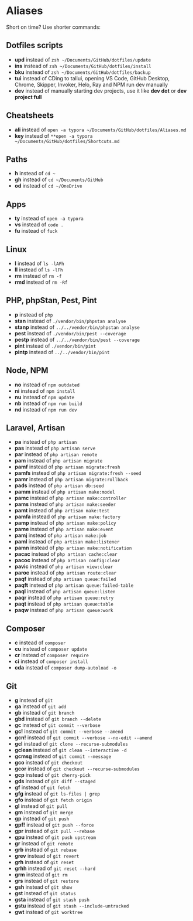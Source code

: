 # Aliases

Short on time? Use shorter commands:

## Dotfiles scripts

- **upd** instead of `zsh ~/Documents/GitHub/dotfiles/update`
- **ins** instead of `zsh ~/Documents/GitHub/dotfiles/install`
- **bku** instead of `zsh ~/Documents/GitHub/dotfiles/backup`
- **tui** instead of CDing to tallui, opening VS Code, GitHub Desktop, Chrome, Skipper, Invoker, Helo, Ray and NPM run dev manually
- **dev** instead of manually starting dev projects, use it like **dev dot** or **dev project full**

## Cheatsheets

- **ali** instead of `open -a typora ~/Documents/GitHub/dotfiles/Aliases.md`
- **key** instead of `**open -a typora ~/Documents/GitHub/dotfiles/Shortcuts.md`

## Paths

- **h** instead of `cd ~`
- **gh** instead of `cd ~/Documents/GitHub`
- **od** instead of `cd ~/OneDrive`

## Apps

- **ty** instead of `open -a typora`
- **vs** instead of `code .`
- **fu** instead of `fuck`

## Linux

- **l** instead of `ls -lAFh`
- **ll** instead of `ls -lFh`
- **rm** instead of `rm -f`
- **rmd** instead of `rm -Rf`

## PHP, phpStan, Pest, Pint

- **p** instead of `php`
- **stan** instead of `./vendor/bin/phpstan analyse`
- **stanp** instead of `../../vendor/bin/phpstan analyse`
- **pest** instead of `./vendor/bin/pest --coverage`
- **pestp** instead of `../../vendor/bin/pest --coverage`
- **pint** instead of `./vendor/bin/pint`
- **pintp** instead of `../../vendor/bin/pint`

## Node, NPM

- **no** instead of `npm outdated`
- **ni** instead of `npm install`
- **nu** instead of `npm update`
- **nb** instead of `npm run build`
- **nd** instead of `npm run dev`

## Laravel, Artisan

- **pa** instead of `php artisan`
- **pas** instead of `php artisan serve`
- **par** instead of `php artisan remote`
- **pam** instead of `php artisan migrate`
- **pamf** instead of `php artisan migrate:fresh`
- **pamfs** instead of `php artisan migrate:fresh --seed`
- **pamr** instead of `php artisan migrate:rollback`
- **pads** instead of `php artisan db:seed`
- **pamm** instead of `php artisan make:model`
- **pamc** instead of `php artisan make:controller`
- **pams** instead of `php artisan make:seeder`
- **pamt** instead of `php artisan make:test`
- **pamfa** instead of `php artisan make:factory`
- **pamp** instead of `php artisan make:policy`
- **pame** instead of `php artisan make:event`
- **pamj** instead of `php artisan make:job`
- **paml** instead of `php artisan make:listener`
- **pamn** instead of `php artisan make:notification`
- **pacac** instead of `php artisan cache:clear`
- **pacoc** instead of `php artisan config:clear`
- **pavic** instead of `php artisan view:clear`
- **paroc** instead of `php artisan route:clear`
- **paqf** instead of `php artisan queue:failed`
- **paqft** instead of `php artisan queue:failed-table`
- **paql** instead of `php artisan queue:listen`
- **paqr** instead of `php artisan queue:retry`
- **paqt** instead of `php artisan queue:table`
- **paqw** instead of `php artisan queue:work`

## Composer

- **c** instead of `composer`
- **cu** instead of `composer update`
- **cr** instead of `composer require`
- **ci** instead of `composer install`
- **cda** instead of `composer dump-autoload -o`

## Git

- **g** instead of `git`
- **ga** instead of `git add`
- **gb** instead of `git branch`
- **gbd** instead of `git branch --delete`
- **gc** instead of `git commit --verbose`
- **gc!** instead of `git commit --verbose --amend`
- **gcn!** instead of `git commit --verbose --no-edit --amend`
- **gcl** instead of `git clone --recurse-submodules`
- **gclean** instead of `git clean --interactive -d`
- **gcmsg** instead of `git commit --message`
- **gco** instead of `git checkout`
- **gcor** instead of `git checkout --recurse-submodules`
- **gcp** instead of `git cherry-pick`
- **gds** instead of `git diff --staged`
- **gf** instead of `git fetch`
- **gfg** instead of `git ls-files | grep`
- **gfo** instead of `git fetch origin`
- **gl** instead of `git pull`
- **gm** instead of `git merge`
- **gp** instead of `git push`
- **gpf!** instead of `git push --force`
- **gpr** instead of `git pull --rebase`
- **gpu** instead of `git push upstream`
- **gr** instead of `git remote`
- **grb** instead of `git rebase`
- **grev** instead of `git revert`
- **grh** instead of `git reset`
- **grhh** instead of `git reset --hard`
- **grm** instead of `git rm`
- **grs** instead of `git restore`
- **gsh** instead of `git show`
- **gst** instead of `git status`
- **gsta** instead of `git stash push`
- **gstu** instead of `git stash --include-untracked`
- **gwt** instead of `git worktree`
